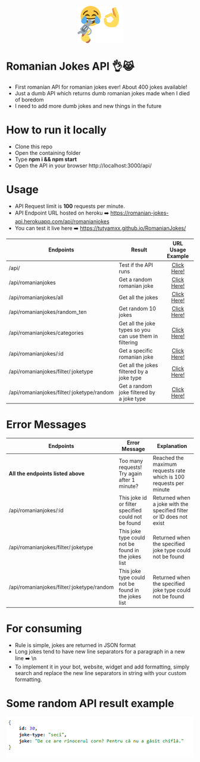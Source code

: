 <p align="center">
  <img src="https://raw.githubusercontent.com/tutyamxx/Romanian-Jokes-API/master/joke.png" widht="100" height="100"><br/>
</p>

# Romanian Jokes API 👌😹 
 * First romanian API for romanian jokes ever! About 400 jokes available!
 * Just a dumb API which returns dumb romanian jokes made when I died of boredom
 * I need to add more dumb jokes and new things in the future

# How to run it locally
* Clone this repo
* Open the containing folder
* Type **npm i && npm start**
* Open the API in your browser http://localhost:3000/api/

# Usage

* API Request limit is **100** requests per minute.
* API Endpoint URL hosted on heroku ➡️ https://romanian-jokes-api.herokuapp.com/api/romanianjokes
* You can test it live here ➡️ https://tutyamxx.github.io/RomanianJokes/

Endpoints | Result | URL Usage Example |
---------- | --- | :------------: |
/api/ | Test if the API runs | <a href="https://romanian-jokes-api.herokuapp.com/api/">Click Here!</a> |
/api/romanianjokes | Get a random romanian joke | <a href="https://romanian-jokes-api.herokuapp.com/api/romanianjokes">Click Here!</a> |
/api/romanianjokes/all | Get all the jokes | <a href="https://romanian-jokes-api.herokuapp.com/api/romanianjokes/all">Click Here!</a> |
/api/romanianjokes/random_ten | Get random 10 jokes | <a href="https://romanian-jokes-api.herokuapp.com/api/romanianjokes/random_ten">Click Here!</a> |
/api/romanianjokes/categories | Get all the joke types so you can use them in filtering | <a href="https://romanian-jokes-api.herokuapp.com/api/romanianjokes/categories">Click Here!</a> |
/api/romanianjokes/:id | Get a specific romanian joke | <a href="https://romanian-jokes-api.herokuapp.com/api/romanianjokes/30">Click Here!</a> |
/api/romanianjokes/filter/:joketype | Get all the jokes filtered by a joke type | <a href="https://romanian-jokes-api.herokuapp.com/api/romanianjokes/filter/seci">Click Here!</a> |
/api/romanianjokes/filter/:joketype/random | Get a random joke filtered by a joke type | <a href="https://romanian-jokes-api.herokuapp.com/api/romanianjokes/filter/seci/random">Click Here!</a> |

# Error Messages

Endpoints | Error Message | Explanation |
---------- | ------------ | ------------ |
**All the endpoints listed above** | Too many requests! Try again after 1 minute? | Reached the maximum requests rate which is 100 requests per minute |
/api/romanianjokes/:id | This joke id or filter specified could not be found | Returned when a joke with the specified filter or ID does not exist |
/api/romanianjokes/filter/:joketype | This joke type could not be found in the jokes list | Returned when the specified joke type could not be found |
/api/romanianjokes/filter/:joketype/random | This joke type could not be found in the jokes list | Returned when the specified joke type could not be found |

# For consuming

* Rule is simple, jokes are returned in JSON format
* Long jokes tend to have new line separators for a paragraph in a new line ➡️ \\n
* To implement it in your bot, website, widget and add formatting, simply search and replace the new line separators in string with your custom formatting.

# Some random API result example

![Example result](https://github.com/tutyamxx/Romanian-Jokes-API/blob/master/randomjokeresult.PNG)
